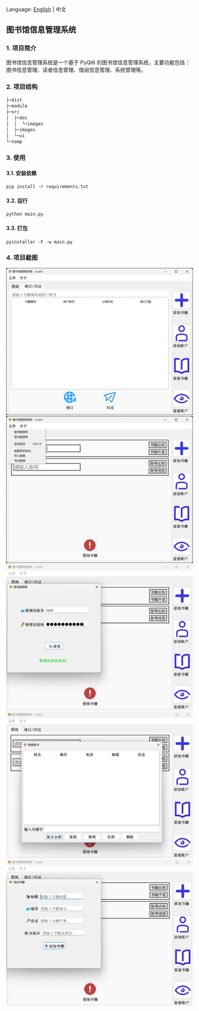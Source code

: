 
Language: [English](README_en.md) | 中文

## 图书馆信息管理系统

### 1. 项目简介

图书馆信息管理系统是一个基于 PyQt6 的图书馆信息管理系统，主要功能包括：图书信息管理、读者信息管理、借阅信息管理、系统管理等。

### 2. 项目结构

```
├─dist
├─module
├─src
│  ├─doc
│  │  └─images
│  ├─images
│  └─ui
└─temp
```

### 3. 使用

#### 3.1. 安装依赖

```shell
pip install -r requirements.txt
```

#### 3.2. 运行

```shell
python main.py
```

#### 3.3. 打包

```shell
pyinstaller -F -w main.py
```

### 4. 项目截图

![1](src/doc/images/1.png) 
![2](src/doc/images/2.png)
![3](src/doc/images/3.png)
![4](src/doc/images/4.png)
![5](src/doc/images/5.png)
